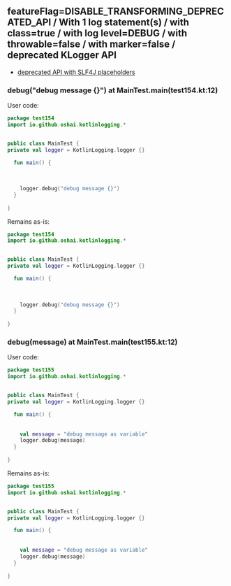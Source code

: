 ## featureFlag=DISABLE_TRANSFORMING_DEPRECATED_API / With 1 log statement(s) / with class=true / with log level=DEBUG / with throwable=false / with marker=false / deprecated KLogger API

* [deprecated API with SLF4J placeholders](deprecated-slf4j-placeholders.md)

###  debug("debug message {}") at MainTest.main(test154.kt:12)

User code:
```kotlin
package test154
import io.github.oshai.kotlinlogging.*


public class MainTest {
private val logger = KotlinLogging.logger {}

  fun main() {
    
    
    
    logger.debug("debug message {}")
  }
  
}


```
  
Remains as-is:
```kotlin
package test154
import io.github.oshai.kotlinlogging.*


public class MainTest {
private val logger = KotlinLogging.logger {}

  fun main() {
    
    
    
    logger.debug("debug message {}")
  }
  
}


```

###  debug(message) at MainTest.main(test155.kt:12)

User code:
```kotlin
package test155
import io.github.oshai.kotlinlogging.*


public class MainTest {
private val logger = KotlinLogging.logger {}

  fun main() {
    
    
    val message = "debug message as variable"
    logger.debug(message)
  }
  
}


```
  
Remains as-is:
```kotlin
package test155
import io.github.oshai.kotlinlogging.*


public class MainTest {
private val logger = KotlinLogging.logger {}

  fun main() {
    
    
    val message = "debug message as variable"
    logger.debug(message)
  }
  
}


```
